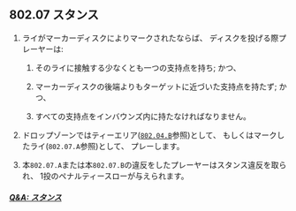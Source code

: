 ## 802.07 スタンス

1. ライがマーカーディスクによりマークされたならば、
ディスクを投げる際プレーヤーは:

    1. そのライに接触する少なくとも一つの支持点を持ち; かつ、

    1. マーカーディスクの後端よりもターゲットに近づいた支持点を持たず; かつ、

    1. すべての支持点をインバウンズ内に持たなければなりません。

1. ドロップゾーンではティーエリア([`802.04.B`](80204)参照)として、
もしくはマークしたライ(`802.07.A`参照)として、
プレーします。

1. 本`802.07.A`または本`802.07.B`の違反をしたプレーヤーはスタンス違反を取られ、
1投のペナルティースローが与えられます。

##### [Q&A: スタンス](qa-sta)


